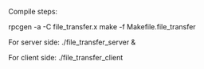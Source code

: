 Compile steps:

rpcgen -a -C file_transfer.x
make -f Makefile.file_transfer

For server side:
./file_transfer_server &

For client side: 
./file_transfer_client <host>
